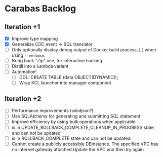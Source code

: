 # Carabas Backlog

## Iteration +1
- [x] Improve type mapping
- [x] Generalize CDC event -> SQL translator
- [ ] Only optionally display debug output of Docker build process,
  [ ] when using `--verbose`.
- [ ] Bring back "Zip" use, for interactive hacking
- [ ] Distill into a Lambda variant
- [ ] Automation!
  - [ ] DDL: CREATE TABLE <tablename> (data OBJECT(DYNAMIC));
  - [ ] Wrap KCL launcher into manager component

## Iteration +2
- [ ] Performance improvements (simdjson?)
- [ ] Use SQLAlchemy for generating and submitting SQL statement
- [ ] Improve efficiency by using bulk operations when applicable
- [ ] is in UPDATE_ROLLBACK_COMPLETE_CLEANUP_IN_PROGRESS state and can not be updated
- [ ] is in ROLLBACK_COMPLETE state and can not be updated.
- [ ] Cannot create a publicly accessible DBInstance. The specified VPC has no
  internet gateway attached.Update the VPC and then try again
